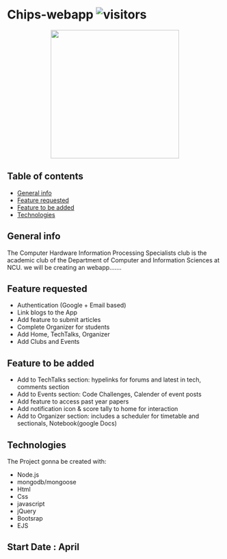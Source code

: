 # Chips-webapp ![visitors](https://visitor-badge.glitch.me/badge?page_id=page.id)


<p align="center">
<img src="https://user-images.githubusercontent.com/65048014/111237264-bf9fc280-85c2-11eb-9263-d62c6fb27332.png" width="300">
</p>

## Table of contents
* [General info](#general-info)
* [Feature requested](#Feature-requested)
* [Feature to be added](#Feature-to-be-added)
* [Technologies](#technologies)


## General info
The Computer Hardware Information Processing Specialists club is the academic club of the Department of Computer and Information Sciences at NCU.
we will be creating an webapp.......


## Feature requested

* Authentication (Google + Email based)
* Link blogs to the App
* Add feature to submit articles
* Complete Organizer for students
* Add Home, TechTalks, Organizer
* Add Clubs and Events




## Feature to be added

* Add to TechTalks section: hypelinks for forums and latest in tech, comments section
* Add to Events section: Code Challenges, Calender of event posts
* Add feature to access past year papers
* Add notification icon & score tally to home for interaction
* Add to Organizer section: includes a scheduler for timetable and sectionals, Notebook(google Docs)



	
## Technologies

The Project gonna be created with:
* Node.js
* mongodb/mongoose
* Html
* Css
* javascript
* jQuery
* Bootsrap 
* EJS



## Start Date : April
